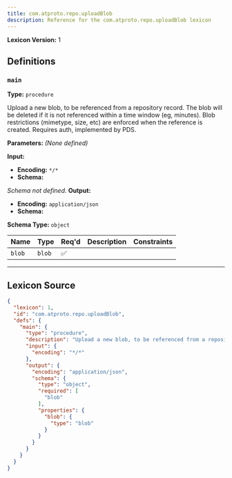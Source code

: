 ```yaml
---
title: com.atproto.repo.uploadBlob
description: Reference for the com.atproto.repo.uploadBlob lexicon
---
```

**Lexicon Version:** 1

## Definitions

<a name="main"></a>
### `main`

**Type:** `procedure`

Upload a new blob, to be referenced from a repository record. The blob will be deleted if it is not referenced within a time window (eg, minutes). Blob restrictions (mimetype, size, etc) are enforced when the reference is created. Requires auth, implemented by PDS.

**Parameters:** _(None defined)_

**Input:**

- **Encoding:** `*/*`
- **Schema:**

_Schema not defined._
**Output:**

- **Encoding:** `application/json`
- **Schema:**

**Schema Type:** `object`

| Name | Type | Req'd  | Description | Constraints |
|------|------|----------|-------------|-------------|
| `blob` | `blob` | ✅  |  |  |

---

## Lexicon Source
```json
{
  "lexicon": 1,
  "id": "com.atproto.repo.uploadBlob",
  "defs": {
    "main": {
      "type": "procedure",
      "description": "Upload a new blob, to be referenced from a repository record. The blob will be deleted if it is not referenced within a time window (eg, minutes). Blob restrictions (mimetype, size, etc) are enforced when the reference is created. Requires auth, implemented by PDS.",
      "input": {
        "encoding": "*/*"
      },
      "output": {
        "encoding": "application/json",
        "schema": {
          "type": "object",
          "required": [
            "blob"
          ],
          "properties": {
            "blob": {
              "type": "blob"
            }
          }
        }
      }
    }
  }
}
```

